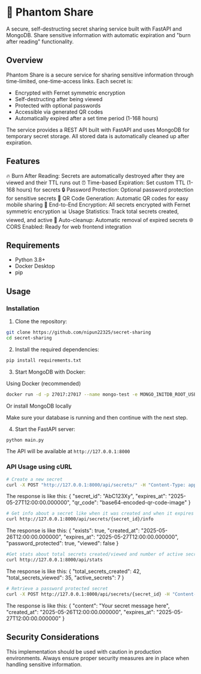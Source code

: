 # 🔐 Phantom Share

A secure, self-destructing secret sharing service built with FastAPI and MongoDB. Share sensitive information with automatic expiration and "burn after reading" functionality.

## Overview

Phantom Share is a secure service for sharing sensitive information through time-limited, one-time-access links. Each secret is:

- Encrypted with Fernet symmetric encryption
- Self-destructing after being viewed
- Protected with optional passwords
- Accessible via generated QR codes
- Automatically expired after a set time period (1-168 hours)

The service provides a REST API built with FastAPI and uses MongoDB for temporary secret storage. All stored data is automatically cleaned up after expiration.

## Features

🔥 Burn After Reading: Secrets are automatically destroyed after they are viewed and their TTL runs out
⏰ Time-based Expiration: Set custom TTL (1-168 hours) for secrets
🔒 Password Protection: Optional password protection for sensitive secrets
📱 QR Code Generation: Automatic QR codes for easy mobile sharing
🔐 End-to-End Encryption: All secrets encrypted with Fernet symmetric encryption
📊 Usage Statistics: Track total secrets created, viewed, and active
🧹 Auto-cleanup: Automatic removal of expired secrets
🌐 CORS Enabled: Ready for web frontend integration

## Requirements

- Python 3.8+
- Docker Desktop
- pip

## Usage

### Installation

1. Clone the repository:

```bash
git clone https://github.com/nipun22325/secret-sharing
cd secret-sharing
```

2. Install the required dependencies:

```bash
pip install requirements.txt
```

3. Start MongoDB with Docker:

Using Docker (recommended)

```bash
docker run -d -p 27017:27017 --name mongo-test -e MONGO_INITDB_ROOT_USERNAME=admin -e MONGO_INITDB_ROOT_PASSWORD=password123 mongo
```

Or install MongoDB locally

Make sure your database is running and then continue with the next step.

4. Start the FastAPI server:

```bash
python main.py
```

The API will be available at `http://127.0.0.1:8000`

### API Usage using cURL

```bash
# Create a new secret
curl -X POST "http://127.0.0.1:8000/api/secrets/" -H "Content-Type: application/json" -d "{"content": "This is a secret from curl", "ttl_hours": 24, "password_protected": true, "access_password" : "pass"}"
```

The response is like this:
{
  "secret_id": "AbC123Xy",
  "expires_at": "2025-05-27T12:00:00.000000",
  "qr_code": "base64-encoded-qr-code-image"
}

```bash
# Get info about a secret like when it was created and when it expires without viewing the contents
curl http://127.0.0.1:8000/api/secrets/{secret_id}/info 
```

The response is like this:
{
  "exists": true,
  "created_at": "2025-05-26T12:00:00.000000",
  "expires_at": "2025-05-27T12:00:00.000000",
  "password_protected": true,
  "viewed": false
}

```bash
#Get stats about total secrets created/viewed and number of active secrets
curl http://127.0.0.1:8000/api/stats
```

The response is like this:
{
  "total_secrets_created": 42,
  "total_secrets_viewed": 35,
  "active_secrets": 7
}

```bash
# Retrieve a password protected secret
curl -X POST http://127.0.0.1:8000/api/secrets/{secret_id} -H "Content-Type: application/json" -d "{"access_password": "pass"}"
```

The response is like this:
{
  "content": "Your secret message here",
  "created_at": "2025-05-26T12:00:00.000000",
  "expires_at": "2025-05-27T12:00:00.000000"
}

## Security Considerations

This implementation should be used with caution in production environments. Always ensure proper security measures are in place when handling sensitive information.
